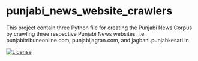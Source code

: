 # punjabi_news_website_crawlers

This project contain three Python file for creating the Punjabi News Corpus by crawling three respective
Punjabi News websites, i.e. punjabitribuneonline.com, punjabijagran.com, and jagbani.punjabkesari.in

[![License](http://img.shields.io/:license-mit-blue.svg?style=flat-square)](http://badges.mit-license.org)